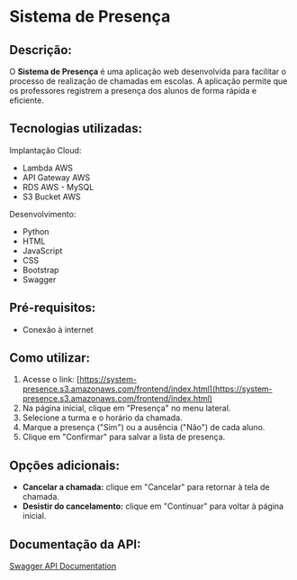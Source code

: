 # Sistema de Presença

## Descrição:

O **Sistema de Presença** é uma aplicação web desenvolvida para facilitar o processo de realização de chamadas em escolas. A aplicação permite que os professores registrem a presença dos alunos de forma rápida e eficiente.

## Tecnologias utilizadas:
Implantação Cloud:
- Lambda AWS
- API Gateway AWS
- RDS AWS - MySQL
- S3 Bucket AWS

Desenvolvimento:
- Python
- HTML
- JavaScript
- CSS
- Bootstrap
- Swagger

## Pré-requisitos:

- Conexão à internet

## Como utilizar:

1. Acesse o link: [https://system-presence.s3.amazonaws.com/frontend/index.html](https://system-presence.s3.amazonaws.com/frontend/index.html)
4. Na página inicial, clique em "Presença" no menu lateral.
5. Selecione a turma e o horário da chamada.
6. Marque a presença ("Sim") ou a ausência ("Não") de cada aluno.
7. Clique em "Confirmar" para salvar a lista de presença.

## Opções adicionais:

- **Cancelar a chamada:** clique em "Cancelar" para retornar à tela de chamada.
- **Desistir do cancelamento:** clique em "Continuar" para voltar à página inicial.

## Documentação da API:

[Swagger API Documentation](https://app.swaggerhub.com/apis-docs/sousa8/system-presence/2024-04-01)
